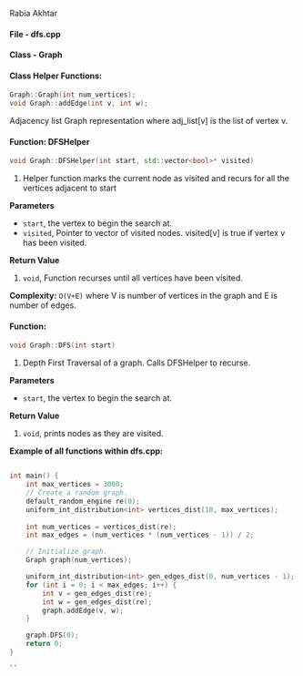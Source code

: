 Rabia Akhtar 
#### File - dfs.cpp

#### Class - Graph


#### Class Helper Functions: 
```cpp
Graph::Graph(int num_vertices);
void Graph::addEdge(int v, int w); 
```
Adjacency list Graph representation where adj_list[v] is the list of vertex v. 

#### Function: DFSHelper
```cpp
void Graph::DFSHelper(int start, std::vector<bool>* visited)
```
1) Helper function marks the current node as visited and recurs for all the vertices adjacent to start

**Parameters**
- `start`, the vertex to begin the search at.
- `visited`, Pointer to vector<bool> of visited nodes. visited[v] is true if vertex v has been visited.

**Return Value**

1) `void`, Function recurses until all vertices have been visited.

**Complexity:** `O(V+E)` where V is number of vertices in the graph and E is number of edges.


#### Function: 
```cpp
void Graph::DFS(int start) 
```
1) Depth First Traversal of a graph. Calls DFSHelper to recurse.

**Parameters**
- `start`, the vertex to begin the search at.

**Return Value**

1) `void`, prints nodes as they are visited. 

**Example of all functions within dfs.cpp:**
```cpp

int main() { 
  	int max_vertices = 3000;
	// Create a random graph.
	default_random_engine re(0); 
	uniform_int_distribution<int> vertices_dist(10, max_vertices);
    
    int num_vertices = vertices_dist(re);
    int max_edges = (num_vertices * (num_vertices - 1)) / 2;

    // Initialize graph.
    Graph graph(num_vertices);

    uniform_int_distribution<int> gen_edges_dist(0, num_vertices - 1);
    for (int i = 0; i < max_edges; i++) {
    	int v = gen_edges_dist(re);
    	int w = gen_edges_dist(re);
    	graph.addEdge(v, w);
    }

    graph.DFS(0);
	return 0; 
} 

``